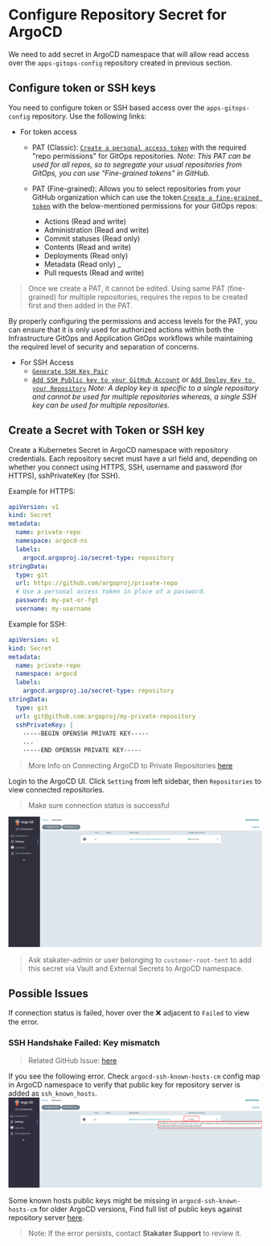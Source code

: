 # Configure Repository Secret for ArgoCD

We need to add secret in ArgoCD namespace that will allow read access over the `apps-gitops-config` repository created in previous section.

## Configure token or SSH keys

You need to configure token or SSH based access over the `apps-gitops-config` repository.
Use the following links:

- For token access
    - PAT (Classic): [`Create a personal access token`](https://docs.github.com/en/enterprise-server@3.4/authentication/keeping-your-account-and-data-secure/creating-a-personal-access-token) with the required "repo permissions" for GitOps repositories. *Note: This PAT can be used for all repos, so to segregate your usual repositories from GitOps, you can use "Fine-grained tokens" in GitHub.*
    - PAT (Fine-grained): Allows you to select repositories from your GitHub organization which can use the token.[`Create a fine-grained token`](https://github.blog/2022-10-18-introducing-fine-grained-personal-access-tokens-for-github/)
     with the below-mentioned permissions for your GitOps repos:

        - Actions (Read and write)
        - Administration (Read and write)
        - Commit statuses (Read only)
        - Contents (Read and write)
        - Deployments (Read only)
        - Metadata (Read only) _
        - Pull requests (Read and write)

> Once we create a PAT, it cannot be edited. Using same PAT (fine-grained) for multiple repositories, requires the repos to be created first and then added in the PAT.

By properly configuring the permissions and access levels for the PAT, you can ensure that it is only used for authorized actions within both the Infrastructure GitOps and Application GitOps workflows while maintaining the required level of security and separation of concerns.

- For SSH Access
    - [`Generate SSH Key Pair`](https://docs.github.com/en/authentication/connecting-to-github-with-ssh/generating-a-new-ssh-key-and-adding-it-to-the-ssh-agent#generating-a-new-ssh-key)
    - [`Add SSH Public key to your GitHub Account`](https://docs.github.com/en/authentication/connecting-to-github-with-ssh/adding-a-new-ssh-key-to-your-github-account) or [`Add Deploy Key to your Repository`](https://docs.github.com/en/authentication/connecting-to-github-with-ssh/managing-deploy-keys#deploy-keys)
*Note: A deploy key is specific to a single repository and cannot be used for multiple repositories whereas, a single SSH key can be used for multiple repositories.*


## Create a Secret with Token or SSH key

Create a Kubernetes Secret in ArgoCD namespace with repository credentials. Each repository secret must have a url field and, depending on whether you connect using HTTPS, SSH, username and password (for HTTPS), sshPrivateKey (for SSH).

Example for HTTPS:

```yaml
apiVersion: v1
kind: Secret
metadata:
  name: private-repo
  namespace: argocd-ns
  labels:
    argocd.argoproj.io/secret-type: repository
stringData:
  type: git
  url: https://github.com/argoproj/private-repo
  # Use a personal access token in place of a password.
  password: my-pat-or-fgt
  username: my-username
```

Example for SSH:

```yaml
apiVersion: v1
kind: Secret
metadata:
  name: private-repo
  namespace: argocd
  labels:
    argocd.argoproj.io/secret-type: repository
stringData:
  type: git
  url: git@github.com:argoproj/my-private-repository
  sshPrivateKey: |
    -----BEGIN OPENSSH PRIVATE KEY-----
    ...
    -----END OPENSSH PRIVATE KEY-----
```

> More Info on Connecting ArgoCD to Private Repositories [here](https://argo-cd.readthedocs.io/en/stable/operator-manual/declarative-setup/#repositories)

Login to the ArgoCD UI. Click `Setting` from left sidebar, then `Repositories` to view connected repositories.
> Make sure connection status is successful

  ![`ArgoCD-repositories`](images/ArgoCD-repositories.png)

> Ask stakater-admin or user belonging to `customer-root-tent` to add this secret via Vault and External Secrets to ArgoCD namespace.

## Possible Issues

If connection status is failed, hover over the ❌ adjacent to `Failed` to view the error.

### SSH Handshake Failed: Key mismatch

> Related GitHub Issue: [here](https://github.com/argoproj/argo-cd/issues/7723)

If you see the following error. Check `argocd-ssh-known-hosts-cm` config map in ArgoCD namespace to verify that public key for repository server is added as `ssh_known_hosts`.
![`ArgoCD-repo-connection-ssh-issue`](images/ArgoCD-repo-connection-ssh-issue.png)

Some known hosts public keys might be missing in `argocd-ssh-known-hosts-cm` for older ArgoCD versions, Find full list of public keys against repository server [here](https://argo-cd.readthedocs.io/en/stable/operator-manual/declarative-setup/#ssh-known-host-public-keys).
> Note: If the error persists, contact **Stakater Support** to review it.